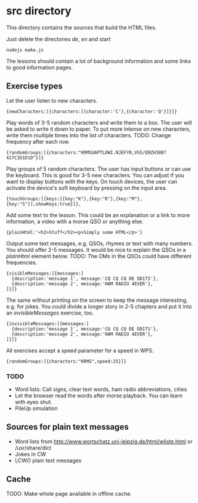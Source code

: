 src directory
=============

This directory contains the sources that build the HTML files.

Just delete the directories *de*, *en* and start

    nodejs make.js

The lessons should contain a lot of background information and some links to good information pages.


Exercise types
--------------


Let the user listen to new characters.

    {newCharacters:[{characters:[{character:'C'},{character:'Q'}]}]}

Play words of 3-5 random characters and write them to a box. The user will be asked to write it down to paper. To put more intense on new characters, write them multiple times into the list of characters. TODO: Change frequency after each row.

    {randomGroups:[{characters:"KRMSUAPTLOWI.NJEFY0,VG5/Q9ZH38B?427C1D1D1D"}]}

Play groups of 5 random characters. The user has input buttons or can use the keyboard. This is good for 3-5 new characters. You can adjust if you want to display buttons with the keys. On touch devices, the user can activate the device's soft keyboard by pressing on the input area.

    {touchGroups:[{keys:[{key:"K"},{key:"R"},{key:"M"},{key:"S"}],showKeys:true}]},

Add some text to the lesson. This could be an explanation or a link to more information, a video with a morse QSO or anything else.

    {plainHtml:'<h2>Stuff</h2><p>Simply some HTML</p>'}

Output some text messages, e.g. QSOs, rhymes or text with many numbers. You should offer 2-5 messages. It would be nice to explain the QSOs in a *plainHtml* element below. TODO: The OMs in the QSOs could have different frequencies.

    {visibleMessages:[{messages:[
      {description:'message 1', message:'CQ CQ CQ DE DD1TS'},
      {description:'message 2', message:'HAM RADIO 4EVER'},
    ]}]}

The same without printing on the screen to keep the message interesting, e.g. for jokes. You could divide a longer story in 2-5 chapters and put it into an *invisibleMessages* exercise, too.

    {invisibleMessages:[{messages:[
      {description:'message 1', message:'CQ CQ CQ DE DD1TS'},
      {description:'message 2', message:'HAM RADIO 4EVER'},
    ]}]}


All exercises accept a speed parameter for a speed in WPS.

    {randomGroups:[{characters:"KRMS",speed:25}]}


### TODO ###

* Word lists: Call signs, clear text words, ham radio abbreviations, cities
* Let the browser read the words after morse playback. You can learn with eyes shut.
* PileUp simulation



Sources for plain text messages
-------------------------------

* Word lists from http://www.wortschatz.uni-leipzig.de/html/wliste.html or /usr/share/dict
* Jokes in CW
* LCWO plain text messages


Cache
-----

TODO: Make whole page available in offline cache.


